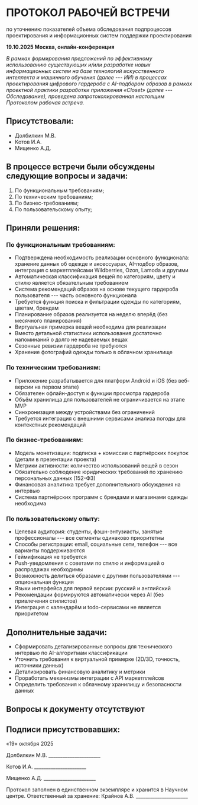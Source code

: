 
# ПРОТОКОЛ РАБОЧЕЙ ВСТРЕЧИ

по уточнению показателей объема обследования подпроцессов проектирования и информационных систем поддержки проектирования

**19.10.2025 Москва, онлайн-конференция**

*В рамках формирования предложений по эффективному использованию существующих и/или разработке новых информационных систем на базе технологий искусственного интеллекта и машинного обучения (далее --- ИИ) в процессах проектирования цифрового гардероба с AI-подбором образов в рамках проектной практики разработки приложения «Closet» (далее --- Обследование), проведена запротоколированная настоящим Протоколом рабочая встреча.*

## Присутствовали:

- Долбилкин М.В.
- Котов И.А.
- Мищенко А.Д.

## В процессе встречи были обсуждены следующие вопросы и задачи:

1. По функциональным требованиям;
2. По техническим требованиям;
3. По бизнес-требованиям;
4. По пользовательскому опыту;

## Приняли решения:

### По функциональным требованиям:

- Подтверждена необходимость реализации основного функционала: хранение данных об одежде и аксессуарах, AI-подбор образов, интеграция с маркетплейсами Wildberries, Ozon, Lamoda и другими
- Автоматическая классификация вещей по категориям, цвету и стилю является обязательным требованием
- Система рекомендаций образов на основе текущего гардероба пользователя --- часть основного функционала
- Требуется функция поиска и фильтрации одежды по категориям, цветам, брендам
- Планирование образов реализуется на неделю вперёд (без месячного планирования)
- Виртуальная примерка вещей необходима для реализации
- Вместо детальной статистики использования достаточно напоминаний о долго не надеваемых вещах
- Сезонные ревизии гардероба не требуются
- Хранение фотографий одежды только в облачном хранилище

### По техническим требованиям:

- Приложение разрабатывается для платформ Android и iOS (без веб-версии на первом этапе)
- Обязателен офлайн-доступ к функции просмотра гардероба
- Объём хранилища для пользователей не ограничивается на этапе MVP
- Синхронизация между устройствами без ограничений
- Требуется интеграция с внешними сервисами анализа погоды для контекстных рекомендаций

### По бизнес-требованиям:

- Модель монетизации: подписка + комиссии с партнёрских покупок (детали в презентации проекта)
- Метрики активности: количество использований вещей в сезон
- Обязательно соблюдение юридических требований по хранению персональных данных (152-ФЗ)
- Финансовая аналитика требует дополнительного обсуждения на интервью
- Система партнёрских программ с брендами и магазинами одежды необходима

### По пользовательскому опыту:

- Целевая аудитория: студенты, фэшн-энтузиасты, занятые профессионалы --- все сегменты одинаково приоритетны
- Способы регистрации: email, социальные сети, телефон --- все варианты поддерживаются
- Геймификация не требуется
- Push-уведомления с советами по стилю и информацией о распродажах необходимы
- Возможность делиться образами с другими пользователями --- опциональная функция
- Языки интерфейса для первой версии: русский и английский
- Рекомендации формируются автоматически через AI (без привлечения стилистов)
- Интеграция с календарём и todo-сервисами не является приоритетом

## Дополнительные задачи:

- Сформировать детализированные вопросы для технического интервью по AI-алгоритмам классификации
- Уточнить требования к виртуальной примерке (2D/3D, точность, источники данных)
- Детализировать финансовую аналитику и метрики
- Проработать механизмы интеграции с API маркетплейсов
- Определить требования к облачному хранилищу и безопасности данных

## Вопросы к документу отсутствуют

## Подписи присутствовавших:

«19» октября 2025

Долбилкин М.В. ______________________

Котов И.А. ______________________

Мищенко А.Д. ______________________

Протокол заполнен в единственном экземпляре и хранится в Научном центре.
Ответственный за хранение: Крайнов А.В. ______________________
